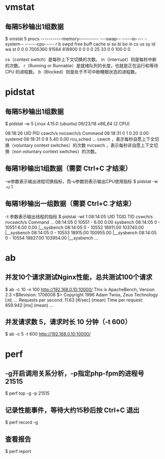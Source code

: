 # vmstat
## 每隔5秒输出1组数据

$ vmstat 5
procs -----------memory---------- ---swap-- -----io---- -system-- ------cpu-----
 r  b   swpd   free   buff  cache   si   so    bi    bo   in   cs us sy id wa st
 0  0      0 7005360  91564 818900    0    0     0     0   25   33  0  0 100  0  0

cs（context switch）是每秒上下文切换的次数。
in（interrupt）则是每秒中断的次数。
r（Running or Runnable）是就绪队列的长度，也就是正在运行和等待 CPU 的进程数。
b（Blocked）则是处于不可中断睡眠状态的进程数。



# pidstat
## 每隔5秒输出1组数据

$ pidstat -w 5
Linux 4.15.0 (ubuntu)  09/23/18  _x86_64_  (2 CPU)

08:18:26      UID       PID   cswch/s nvcswch/s  Command
08:18:31        0         1      0.20      0.00  systemd
08:18:31        0         8      5.40      0.00  rcu_sched
...
cswch ，表示每秒自愿上下文切换（voluntary context switches）的次数
nvcswch ，表示每秒非自愿上下文切换（non voluntary context switches）的次数。
## 每隔1秒输出1组数据（需要 Ctrl+C 才结束）
-w参数表示输出进程切换指标，而-u参数则表示输出CPU使用指标
$ pidstat -w -u 1
## 每隔1秒输出一组数据（需要 Ctrl+C 才结束）
-t 参数表示输出线程的指标
$ pidstat -wt 1
08:14:05      UID      TGID       TID   cswch/s nvcswch/s  Command
...
08:14:05        0     10551         -      6.00      0.00  sysbench
08:14:05        0         -     10551      6.00      0.00  |__sysbench
08:14:05        0         -     10552  18911.00 103740.00  |__sysbench
08:14:05        0         -     10553  18915.00 100955.00  |__sysbench
08:14:05        0         -     10554  18827.00 103954.00  |__sysbench
...



# ab
## 并发10个请求测试Nginx性能，总共测试100个请求
$ ab -c 10 -n 100 http://192.168.0.10:10000/
This is ApacheBench, Version 2.3 <$Revision: 1706008 $>
Copyright 1996 Adam Twiss, Zeus Technology Ltd, 
...
Requests per second:    11.63 [#/sec] (mean)
Time per request:       859.942 [ms] (mean)
...

## 并发请求数 5，请求时长 10 分钟（-t 600）
$ ab -c 5 -t 600 http://192.168.0.10:10000/



# perf
## -g开启调用关系分析，-p指定php-fpm的进程号21515
$ perf top -g -p 21515
## 记录性能事件，等待大约15秒后按 Ctrl+C 退出
$ perf record -g
## 查看报告
$ perf report